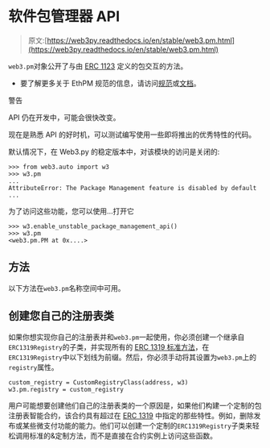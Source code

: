 # 软件包管理器 API

> 原文:[https://web3py.readthedocs.io/en/stable/web3.pm.html](https://web3py.readthedocs.io/en/stable/web3.pm.html)

`web3.pm`对象公开了与由 [ERC 1123](https://github.com/ethereum/EIPs/issues/1123) 定义的包交互的方法。

*   要了解更多关于 EthPM 规范的信息，请访问[规范](http://ethpm.github.io/ethpm-spec/)或[文档](http://docs.ethpm.com/)。

警告

API 仍在开发中，可能会很快改变。

现在是熟悉 API 的好时机，可以测试编写使用一些即将推出的优秀特性的代码。

默认情况下，在 Web3.py 的稳定版本中，对该模块的访问是关闭的:

```
>>> from web3.auto import w3
>>> w3.pm
...
AttributeError: The Package Management feature is disabled by default ... 
```

为了访问这些功能，您可以使用…打开它

```
>>> w3.enable_unstable_package_management_api()
>>> w3.pm
<web3.pm.PM at 0x....> 
```

## 方法

以下方法在`web3.pm`名称空间中可用。

## 创建您自己的注册表类

如果你想实现你自己的注册表并和`web3.pm`一起使用，你必须创建一个继承自`ERC1319Registry`的子类，并实现所有的 [ERC 1319 标准方法](https://github.com/ethereum/EIPs/issues/1319)，在`ERC1319Registry`中以下划线为前缀。然后，你必须手动将其设置为`web3.pm`上的`registry`属性。

```
custom_registry = CustomRegistryClass(address, w3)
w3.pm.registry = custom_registry 
```

用户可能想要创建他们自己的注册表类的一个原因是，如果他们构建一个定制的包注册表智能合约，该合约具有超过在 [ERC 1319](https://github.com/ethereum/EIPs/issues/1319) 中指定的那些特性。例如，删除发布或某些微支付功能的能力。他们可以创建一个定制的`ERC1319Registry`子类来轻松调用标准的&定制方法，而不是直接在合约实例上访问这些函数。